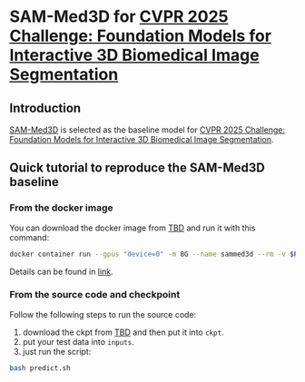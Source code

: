 # SAM-Med3D for [CVPR 2025 Challenge: Foundation Models for Interactive 3D Biomedical Image Segmentation](https://www.codabench.org/competitions/5263/)
## Introduction
[SAM-Med3D](https://github.com/uni-medical/SAM-Med3D) is selected as the baseline model for [CVPR 2025 Challenge: Foundation Models for Interactive 3D Biomedical Image Segmentation](https://www.codabench.org/competitions/5263/). 

## Quick tutorial to reproduce the SAM-Med3D baseline
### From the docker image
You can download the docker image from [TBD]() and run it with this command:
``` bash
docker container run --gpus "device=0" -m 8G --name sammed3d --rm -v $PWD/inputs/:/workspace/inputs/ -v $PWD/outputs/:/workspace/outputs/ sammed3d_baseline:latest /bin/bash -c "sh predict.sh
```
Details can be found in [link](https://github.com/JunMa11/CVPR-MedSegFMCompetition/tree/main).

### From the source code and checkpoint
Follow the following steps to run the source code:
1. download the ckpt from [TBD]() and then put it into `ckpt`.
2. put your test data into `inputs`.
3. just run the script:
``` bash 
bash predict.sh
```
